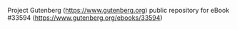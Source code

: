 Project Gutenberg (https://www.gutenberg.org) public repository for eBook #33594 (https://www.gutenberg.org/ebooks/33594)
